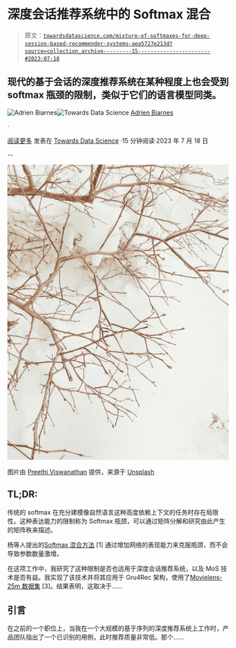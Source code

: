 # 深度会话推荐系统中的 Softmax 混合

> 原文：[`towardsdatascience.com/mixture-of-softmaxes-for-deep-session-based-recommender-systems-aea5727e213d?source=collection_archive---------15-----------------------#2023-07-18`](https://towardsdatascience.com/mixture-of-softmaxes-for-deep-session-based-recommender-systems-aea5727e213d?source=collection_archive---------15-----------------------#2023-07-18)

## 现代的基于会话的深度推荐系统在某种程度上也会受到 softmax 瓶颈的限制，类似于它们的语言模型同类。

[](https://biarnes-adrien.medium.com/?source=post_page-----aea5727e213d--------------------------------)![Adrien Biarnes](https://biarnes-adrien.medium.com/?source=post_page-----aea5727e213d--------------------------------)[](https://towardsdatascience.com/?source=post_page-----aea5727e213d--------------------------------)![Towards Data Science](https://towardsdatascience.com/?source=post_page-----aea5727e213d--------------------------------) [Adrien Biarnes](https://biarnes-adrien.medium.com/?source=post_page-----aea5727e213d--------------------------------)

·

[阅读更多](https://medium.com/m/signin?actionUrl=https%3A%2F%2Fmedium.com%2F_%2Fsubscribe%2Fuser%2F151fca431deb&operation=register&redirect=https%3A%2F%2Ftowardsdatascience.com%2Fmixture-of-softmaxes-for-deep-session-based-recommender-systems-aea5727e213d&user=Adrien+Biarnes&userId=151fca431deb&source=post_page-151fca431deb----aea5727e213d---------------------post_header-----------) 发表在 [Towards Data Science](https://towardsdatascience.com/?source=post_page-----aea5727e213d--------------------------------) ·15 分钟阅读·2023 年 7 月 18 日

--

[](https://medium.com/m/signin?actionUrl=https%3A%2F%2Fmedium.com%2F_%2Fbookmark%2Fp%2Faea5727e213d&operation=register&redirect=https%3A%2F%2Ftowardsdatascience.com%2Fmixture-of-softmaxes-for-deep-session-based-recommender-systems-aea5727e213d&source=-----aea5727e213d---------------------bookmark_footer-----------)![](img/1e8ad6bdeba47c5c5c75fc5e30fcb86e.png)

图片由 [Preethi Viswanathan](https://unsplash.com/@sallybrad2016?utm_source=medium&utm_medium=referral) 提供，来源于 [Unsplash](https://unsplash.com/?utm_source=medium&utm_medium=referral)

## TL;DR:

传统的 softmax 在充分建模像自然语言这种高度依赖上下文的任务时存在局限性。这种表达能力的限制称为 Softmax 瓶颈，可以通过矩阵分解和研究由此产生的矩阵秩来描述。

杨等人提出的[Softmax 混合方法](https://arxiv.org/pdf/1711.03953.pdf) [1] 通过增加网络的表现能力来克服瓶颈，而不会导致参数数量激增。

在这项工作中，我研究了这种限制是否也适用于深度会话推荐系统，以及 MoS 技术是否有益。我实现了该技术并将其应用于 Gru4Rec 架构，使用了[Movielens-25m 数据集](https://grouplens.org/datasets/movielens/25m/) [3]。结果表明，这取决于……

## 引言

在之前的一个职位上，当我在一个大规模的基于序列的深度推荐系统上工作时，产品团队指出了一个已识别的用例，此时推荐质量非常低。那个……
